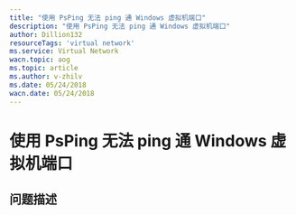 ```yaml
---
title: "使用 PsPing 无法 ping 通 Windows 虚拟机端口"
description: "使用 PsPing 无法 ping 通 Windows 虚拟机端口"
author: Dillion132
resourceTags: 'virtual network'
ms.service: Virtual Network
wacn.topic: aog
ms.topic: article
ms.author: v-zhilv
ms.date: 05/24/2018
wacn.date: 05/24/2018
---
```


# 使用 PsPing 无法 ping 通 Windows 虚拟机端口

## 问题描述


